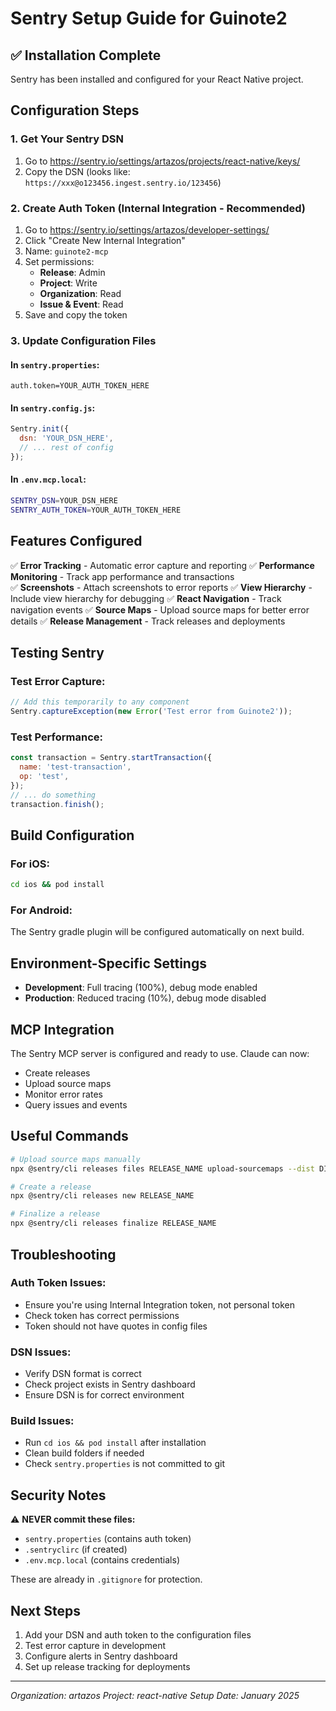 # Sentry Setup Guide for Guinote2

## ✅ Installation Complete

Sentry has been installed and configured for your React Native project.

## Configuration Steps

### 1. Get Your Sentry DSN

1. Go to https://sentry.io/settings/artazos/projects/react-native/keys/
2. Copy the DSN (looks like: `https://xxx@o123456.ingest.sentry.io/123456`)

### 2. Create Auth Token (Internal Integration - Recommended)

1. Go to https://sentry.io/settings/artazos/developer-settings/
2. Click "Create New Internal Integration"
3. Name: `guinote2-mcp`
4. Set permissions:
   - **Release**: Admin
   - **Project**: Write
   - **Organization**: Read
   - **Issue & Event**: Read
5. Save and copy the token

### 3. Update Configuration Files

#### In `sentry.properties`:

```properties
auth.token=YOUR_AUTH_TOKEN_HERE
```

#### In `sentry.config.js`:

```javascript
Sentry.init({
  dsn: 'YOUR_DSN_HERE',
  // ... rest of config
});
```

#### In `.env.mcp.local`:

```bash
SENTRY_DSN=YOUR_DSN_HERE
SENTRY_AUTH_TOKEN=YOUR_AUTH_TOKEN_HERE
```

## Features Configured

✅ **Error Tracking** - Automatic error capture and reporting
✅ **Performance Monitoring** - Track app performance and transactions  
✅ **Screenshots** - Attach screenshots to error reports
✅ **View Hierarchy** - Include view hierarchy for debugging
✅ **React Navigation** - Track navigation events
✅ **Source Maps** - Upload source maps for better error details
✅ **Release Management** - Track releases and deployments

## Testing Sentry

### Test Error Capture:

```javascript
// Add this temporarily to any component
Sentry.captureException(new Error('Test error from Guinote2'));
```

### Test Performance:

```javascript
const transaction = Sentry.startTransaction({
  name: 'test-transaction',
  op: 'test',
});
// ... do something
transaction.finish();
```

## Build Configuration

### For iOS:

```bash
cd ios && pod install
```

### For Android:

The Sentry gradle plugin will be configured automatically on next build.

## Environment-Specific Settings

- **Development**: Full tracing (100%), debug mode enabled
- **Production**: Reduced tracing (10%), debug mode disabled

## MCP Integration

The Sentry MCP server is configured and ready to use. Claude can now:

- Create releases
- Upload source maps
- Monitor error rates
- Query issues and events

## Useful Commands

```bash
# Upload source maps manually
npx @sentry/cli releases files RELEASE_NAME upload-sourcemaps --dist DIST_NAME ./build

# Create a release
npx @sentry/cli releases new RELEASE_NAME

# Finalize a release
npx @sentry/cli releases finalize RELEASE_NAME
```

## Troubleshooting

### Auth Token Issues:

- Ensure you're using Internal Integration token, not personal token
- Check token has correct permissions
- Token should not have quotes in config files

### DSN Issues:

- Verify DSN format is correct
- Check project exists in Sentry dashboard
- Ensure DSN is for correct environment

### Build Issues:

- Run `cd ios && pod install` after installation
- Clean build folders if needed
- Check `sentry.properties` is not committed to git

## Security Notes

⚠️ **NEVER commit these files:**

- `sentry.properties` (contains auth token)
- `.sentryclirc` (if created)
- `.env.mcp.local` (contains credentials)

These are already in `.gitignore` for protection.

## Next Steps

1. Add your DSN and auth token to the configuration files
2. Test error capture in development
3. Configure alerts in Sentry dashboard
4. Set up release tracking for deployments

---

_Organization: artazos_
_Project: react-native_
_Setup Date: January 2025_
